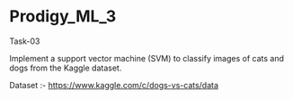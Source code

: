 # Prodigy_ML_3
Task-03

Implement a support vector machine (SVM) to classify images of cats and dogs from the Kaggle dataset.

Dataset :- https://www.kaggle.com/c/dogs-vs-cats/data
